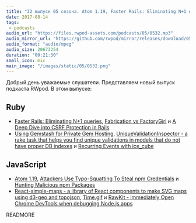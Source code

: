 ```yaml
---
title: "32 выпуск 05 сезона. Atom 1.19, Faster Rails: Eliminating N+1 queries, Hunting Malicious npm Packages, React-simple-maps и прочее"
date: 2017-08-14
tags:
 - podcasts
audio_url: "https://files.rwpod-assets.com/podcasts/05/0532.mp3"
audio_mirror_url: "https://github.com/rwpod/mirror/releases/download/05.32/0532.mp3"
audio_format: "audio/mpeg"
audio_size: 20673254
duration: "00:21:30"
small_icon: mic
main_image: "/images/static/05/0532.png"
---
```


Добрый день уважаемые слушатели. Представляем новый выпуск подкаста RWpod. В этом выпуске:

## Ruby

 - [Faster Rails: Eliminating N+1 queries](http://semaphoreci.com/blog/2017/08/09/faster-rails-eliminating-n-plus-one-queries.html), [Fabrication vs FactoryGirl](https://ksylvest.com/posts/2017-08-12/fabrication-vs-factorygirl) и [A Deep Dive into CSRF Protection in Rails](https://medium.com/rubyinside/a-deep-dive-into-csrf-protection-in-rails-19fa0a42c0ef)
 - [Using Gemstash for Private Gem Hosting](https://blog.showoff.ie/using-gemstash-for-private-gem-hosting-8b6170da766c), [UniqueValidationInspector - a rake task that helps you find unique validations in models that do not have proper DB indexes](https://github.com/soulfly/unique_validation_inspector) и [Recurring Events with ice_cube](https://www.driftingruby.com/episodes/recurring-events-with-ice_cube)

## JavaScript

 - [Atom 1.19](http://blog.atom.io/2017/08/08/atom-1-19.html), [Attackers Use Typo-Squatting To Steal npm Credentials](https://threatpost.com/attackers-use-typo-squatting-to-steal-npm-credentials/127235/) и [Hunting Malicious npm Packages](https://duo.com/blog/hunting-malicious-npm-packages)
 - [React-simple-maps - a library of React components to make SVG maps using d3-geo and topojson](https://www.react-simple-maps.io/), [Time.gif](https://hookrace.net/blog/time.gif/) и [RawKit - immediately Open Chrome DevTools when debugging Node.js apps](https://github.com/darcyclarke/rawkit)

READMORE
